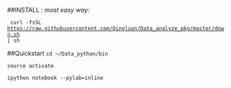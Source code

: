 ##INSTALL :
_most easy way:_

<code> curl -fsSL https://raw.githubusercontent.com/Qingluan/Data_analyze_pkg/master/down.sh | sh  </code>

##Quickstart 
<code>cd ~/Data_python/bin</code>

<code>source activate</code>

<code>ipython notebook --pylab=inline </code>

